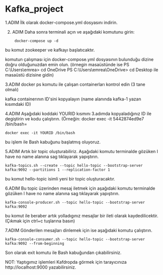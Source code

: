 # Kafka_project
1.ADIM İlk olarak docker-compose.yml dosyasını indirin.

2. ADIM Daha sonra terminali açın ve aşağıdaki komutunu girin:

        docker-compose up -d
   
bu komut zookeeper ve kafkayı başlatıcaktır.

komutun çalışması için docker-compose.yml dosyasının bulunduğu dizine doğru olduğunuzdan emin olun. (örnegin masaüstünde ise 
PS C:\Users\emrea> cd OneDrive
PS C:\Users\emrea\OneDrive> cd Desktop ile masaüstü dizisine gidin)

3.ADIM docker ps komutu ile çalışan containerları kontrol edin (3 tane olmalı)

kafka containerının ID'sini kopyalayın (name alanında kafka-1 yazan kısımdaki ID)

4.ADIM Aşağıdaki koddaki YOURID kısmını 3.adımda kopyaladığınız ID ile degiştirin ve kodu çalıştırın.
(Örneğin: docker exec -it 5442874ed9e7 /bin/bash=

	docker exec -it YOURID /bin/bash

  bu işlem ile Bash kabuğunu başlatmış oluyoruz.

5.ADIM Artık bir topic oluşturabiliriz. Aşağıdaki komutu terminalde gözüken I have no name alanına sag tıklayarak yapıştırın.
	
	kafka-topics.sh --create --topic hello-topic --bootstrap-server kafka:9092 --partitions 1 --replication-factor 1

bu komut hello-topic isimli yeni bir topic oluşturacaktır.
 
6.ADIM  Bu topic üzerinden mesaj iletmek için aşağıdaki komutu terminalde gözüken I have no name alanına sag tıklayarak yapıştırın.
	
	kafka-console-producer.sh --topic hello-topic --bootstrap-server kafka:9092
	
bu komut ile beraber artık yolladıgınız mesajlar bir ileti olarak kaydedilicektir. (Çıkmak için ctrl+c tuşlarına basın)

7.ADIM Gönderilen mesajları dinlemek için ise aşağıdaki komutu çalıştırın.

	kafka-console-consumer.sh --topic hello-topic --bootstrap-server kafka:9092 --from-beginning

Son olarak exit komutu ile Bash kabuğundan çıkabilirsiniz.

NOT: Yaptıgımız işlemleri Kafdropda görmek için tarayıcınıza http://localhost:9000 yazabilirsiniz.
